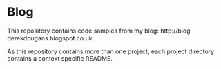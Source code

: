 Blog
====

This repository contains code samples from my blog: http://blog derekdougans.blogspot.co.uk 

As this repository contains more than one project, each project directory contains a context specific README.
